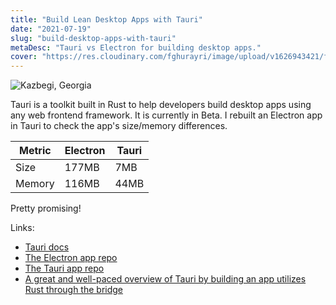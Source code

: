 ```yaml
---
title: "Build Lean Desktop Apps with Tauri"
date: "2021-07-19"
slug: "build-desktop-apps-with-tauri"
metaDesc: "Tauri vs Electron for building desktop apps."
cover: "https://res.cloudinary.com/fghurayri/image/upload/v1626943421/faisal.sh/build-desktop-apps-with-tauri/cover.webp"
---
```


<script context="module">
  export const prerender = true;
</script>

![Kazbegi, Georgia](https://res.cloudinary.com/fghurayri/image/upload/v1626943421/faisal.sh/build-desktop-apps-with-tauri/cover.webp)

Tauri is a toolkit built in Rust to help developers build desktop apps using any web frontend framework. It is currently in Beta. I rebuilt an Electron app in Tauri to check the app's size/memory differences.

| Metric | Electron | Tauri |
| ------ | -------- | ----- |
| Size   | 177MB    | 7MB   |
| Memory | 116MB    | 44MB  |

Pretty promising!

Links:

- [Tauri docs](https://t.co/9QjLSYNn6E?amp=1)
- [The Electron app repo](https://github.com/Fghurayri/jwt-decoder)
- [The Tauri app repo](https://github.com/Fghurayri/tauri-jwt-decoder)
- [A great and well-paced overview of Tauri by building an app utilizes Rust through the bridge](https://css-tricks.com/how-i-built-a-cross-platform-desktop-application-with-svelte-redis-and-rust/)
